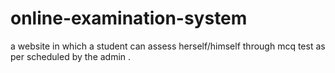 # online-examination-system
a website in which a student can assess herself/himself through mcq test as per scheduled by the admin .
